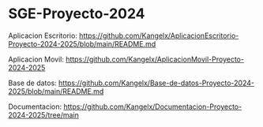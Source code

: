 # SGE-Proyecto-2024
Aplicacion Escritorio: https://github.com/Kangelx/AplicacionEscritorio-Proyecto-2024-2025/blob/main/README.md

Aplicacion Movil: https://github.com/Kangelx/AplicacionMovil-Proyecto-2024-2025

Base de datos: https://github.com/Kangelx/Base-de-datos-Proyecto-2024-2025/blob/main/README.md

Documentacion: https://github.com/Kangelx/Documentacion-Proyecto-2024-2025/tree/main
